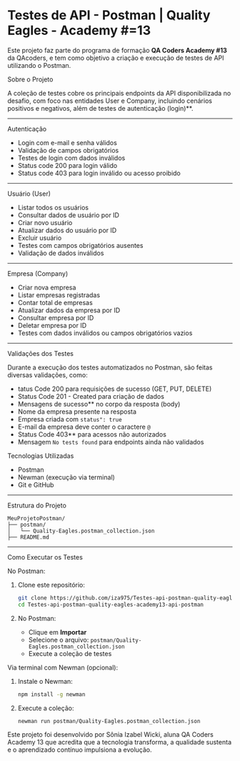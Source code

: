 # Testes de API - Postman | Quality Eagles - Academy #=13

Este projeto faz parte do programa de formação **QA Coders Academy #13** da QAcoders, e tem como objetivo a criação e execução de testes de API utilizando o Postman.

Sobre o Projeto

A coleção de testes cobre os principais endpoints da API disponibilizada no desafio, com foco nas entidades User e Company, incluindo cenários positivos e negativos, além de testes de autenticação (login)**.

---

 Autenticação

- Login com e-mail e senha válidos  
- Validação de campos obrigatórios  
- Testes de login com dados inválidos  
- Status code 200 para login válido  
- Status code 403 para login inválido ou acesso proibido  

---

 Usuário (User)

- Listar todos os usuários  
- Consultar dados de usuário por ID  
- Criar novo usuário  
- Atualizar dados do usuário por ID  
- Excluir usuário  
- Testes com campos obrigatórios ausentes  
- Validação de dados inválidos  

---

 Empresa (Company)

- Criar nova empresa  
- Listar empresas registradas  
- Contar total de empresas 
- Atualizar dados da empresa por ID  
- Consultar empresa por ID  
- Deletar empresa por ID  
- Testes com dados inválidos ou campos obrigatórios vazios  

---

 Validações dos Testes

Durante a execução dos testes automatizados no Postman, são feitas diversas validações, como:

- tatus Code 200 para requisições de sucesso (GET, PUT, DELETE)  
- Status Code 201 - Created para criação de dados  
- Mensagens de sucesso** no corpo da resposta (body)  
- Nome da empresa presente na resposta  
- Empresa criada com `status": true`  
- E-mail da empresa deve conter o caractere `@`  
- Status Code 403** para acessos não autorizados  
- Mensagem `No tests found` para endpoints ainda não validados  



 Tecnologias Utilizadas

- Postman  
- Newman (execução via terminal)  
- Git e GitHub  

---

 Estrutura do Projeto

```
MeuProjetoPostman/
├── postman/
│   └── Quality-Eagles.postman_collection.json
├── README.md
```

---

 Como Executar os Testes

 No Postman:

1. Clone este repositório:
   ```bash
   git clone https://github.com/iza975/Testes-api-postman-quality-eagles-academy13-api-postman.git
   cd Testes-api-postman-quality-eagles-academy13-api-postman
   ```

2. No Postman:
   - Clique em **Importar**
   - Selecione o arquivo: `postman/Quality-Eagles.postman_collection.json`
   - Execute a coleção de testes

 Via terminal com Newman (opcional):

1. Instale o Newman:
   ```bash
   npm install -g newman
   ```

2. Execute a coleção:
   ```bash
   newman run postman/Quality-Eagles.postman_collection.json
   ```


Este projeto foi desenvolvido por Sônia Izabel Wicki, aluna QA Coders Academy 13 que acredita que a tecnologia transforma, a qualidade sustenta e o aprendizado contínuo impulsiona a evolução.
